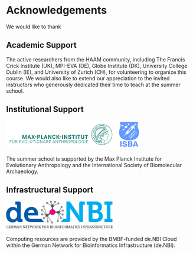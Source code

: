 # Acknowledgements

We would like to thank

<!-- tabs:start -->

## **Academic Support**

<p>
	The active researchers from the HAAM community, including The Francis Crick Institute (UK), MPI-EVA (DE), Globe Institute (DK), University College Dublin (IE), and University of Zurich (CH), for volunteering to organize this course. We would also like to extend our appreciation to the invited instructors who generously dedicated their time to teach at the summer school.
</p>

## **Institutional Support**

<p>
	<a  href="https://www.eva.mpg.de/"><img src="assets/images/logos/MPI_Logo_DE_CMYK_green.png" height=75px padding=5px margin=10px></a>
	<a  href="https://www.isbarch.org/"><img src="assets/images/logos/isba.svg" height=75px padding=5px margin=10px></a>
	<br>
	<br>
	The summer school is supported by the Max Planck Institute for Evolutionary Anthropology and the International Society of Biomolecular Archaeology.
</p> 

## **Infrastructural Support**

<p>
	<a  href="https://cloud.denbi.de/"><img src="assets/images/logos/denbi-logo-color.svg" height=75px padding=5px margin=10px></a>
	<br>
	<br>
	Computing resources are provided by the BMBF-funded de.NBI Cloud within the German Network for Bioinformatics Infrastructure (de.NBI).
</p> 

<!-- tabs:end -->
